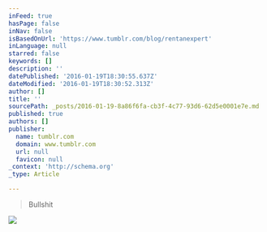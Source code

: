```yaml
---
inFeed: true
hasPage: false
inNav: false
isBasedOnUrl: 'https://www.tumblr.com/blog/rentanexpert'
inLanguage: null
starred: false
keywords: []
description: ''
datePublished: '2016-01-19T18:30:55.637Z'
dateModified: '2016-01-19T18:30:52.313Z'
author: []
title: ''
sourcePath: _posts/2016-01-19-8a86f6fa-cb3f-4c77-93d6-62d5e0001e7e.md
published: true
authors: []
publisher:
  name: tumblr.com
  domain: www.tumblr.com
  url: null
  favicon: null
_context: 'http://schema.org'
_type: Article

---
```

> Bullshit

![](https://s3-us-west-2.amazonaws.com/the-grid-img/p/05b1cbe6818580ce819c211d0e80a70c75d3c0a2.gif)